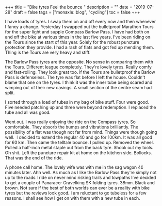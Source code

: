 +++
title = "Bike tyres  Feel the bounce "
description = ""
date = "2019-07-28"
draft = false
tags = ["monaxle: blog", "cycling"]
toc = false
+++

I have loads of tyres. I swap them on and off every now and then whenever I fancy a change. Yesterday I swapped out the bulletproof Marathon Tours for the super light and supple Compass Barlow Pass. I have had both on and off the bike at various times in the last five years. I've been riding on the Tours since the start of this year. Solely for the robust puncture protection they provide. I had a rash of flats and got fed up mending them. Thing is the Tours are very heavy and stiff.

The Barlow Pass tyres are the opposite. No sense in comparing them with the Tours.  Different league completely. They're lovely tyres. Really comfy and fast-rolling. They look great too. If the Tours are bulletproof the Barlow Pass is defenseless. The tyre was flat before I left the house. Couldn't blame that one on the tyres. I think it was the inner tube being scared and wimping out of their new casings. A small section of the centre seam had split. 

I sorted through a load of tubes in my bag of bike stuff. Four were good. Five needed patching up and three were beyond redemption. I replaced the tube and all was good.

Went out. I was really enjoying the ride on the Compass tyres. So comfortable. They absorb the bumps and vibrations brilliantly. The possibility of a flat was though not far from mind. Things were though going well.  I decided to extend the regular 40 and go for 100km. It was all good for 60 km. Then came the telltale bounce. I pulled up. Removed the wheel. Pulled a half-inch metal staple out from the back tyre. Shook out my tools. Oh shit. Left the puncture repair kit at home on the kitchen side. Bollocks. That was the end of the ride.

A phone call home. The lovely wife was with me in the sag wagon 40 minutes later. Ahh well. As much as I like the Barlow Pass they're simply not up to the roads I ride on never mind risking trails and towpaths I've decided to get a couple of Panaracer Gravelking SK folding tyres. 38mm. Black and brown. Not sure if the best of both worlds can ever be a reality with bike tyres but the reviews look good. I am reluctant to go tubeless for a few reasons. I shall see how I get on with them with a new tube in each.